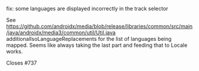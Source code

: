 fix: some languages are displayed incorrectly in the track selector

See https://github.com/androidx/media/blob/release/libraries/common/src/main/java/androidx/media3/common/util/Util.java additionalIsoLanguageReplacements for the list of languages being mapped. Seems like always taking the last part and feeding that to Locale works.

Closes #737
